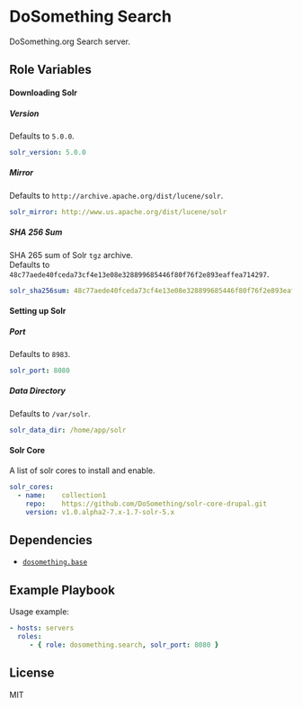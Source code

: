 DoSomething Search
=========

DoSomething.org Search server.

Role Variables
--------------
#### Downloading Solr
##### Version
Defaults to `5.0.0`.

```yml
solr_version: 5.0.0
```

##### Mirror
Defaults to `http://archive.apache.org/dist/lucene/solr`.

```yml
solr_mirror: http://www.us.apache.org/dist/lucene/solr
```

##### SHA 256 Sum
SHA 265 sum of Solr `tgz` archive.  
Defaults to `48c77aede40fceda73cf4e13e08e328899685446f80f76f2e893eaffea714297`.

```yml
solr_sha256sum: 48c77aede40fceda73cf4e13e08e328899685446f80f76f2e893eaffea714297
```

#### Setting up Solr
##### Port
Defaults to `8983`.
```yml
solr_port: 8080
```

##### Data Directory
Defaults to `/var/solr`.

```yml
solr_data_dir: /home/app/solr
```

#### Solr Core
A list of solr cores to install and enable.

```yml
solr_cores:
  - name:    collection1
    repo:    https://github.com/DoSomething/solr-core-drupal.git
    version: v1.0.alpha2-7.x-1.7-solr-5.x
```


Dependencies
------------

- [`dosomething.base`](https://github.com/DoSomething/ansible-base)

Example Playbook
----------------

Usage example:

```yml
- hosts: servers
  roles:
     - { role: dosomething.search, solr_port: 8080 }
```

License
-------

MIT
